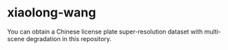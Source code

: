 # xiaolong-wang
You can obtain a Chinese license plate super-resolution dataset with multi-scene degradation in this repository.
